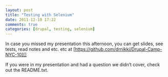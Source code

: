 ```yaml
---
layout: post
title: "Testing with Selenium"
date: 2011-12-10 17:22
comments: true
categories: [drupal, testing, selenium]
---
```


In case you missed my presentation this afternoon, you can get slides,
see tests, read notes and etc. etc at
[https://github.com/drnikki/Drupal-Camp-NYC-10][]

If you were in my presentation and had a question we didn’t cover, check
out the README.txt.

  [https://github.com/drnikki/Drupal-Camp-NYC-10]: https://github.com/drnikki/Drupal-Camp-NYC-10
